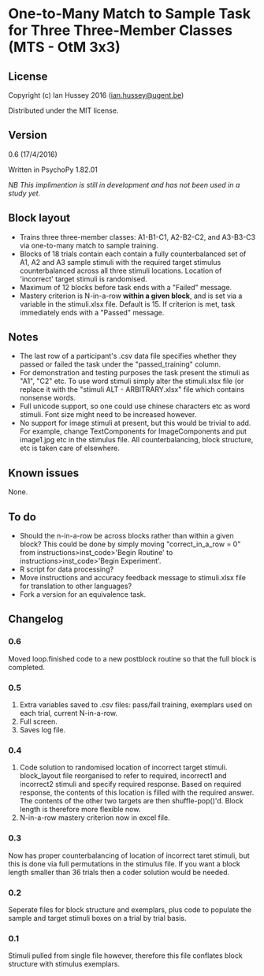 # One-to-Many Match to Sample Task for Three Three-Member Classes (MTS - OtM 3x3)

## License
Copyright (c) Ian Hussey 2016 (ian.hussey@ugent.be)

Distributed under the MIT license.

## Version
0.6 (17/4/2016)

Written in PsychoPy 1.82.01

*NB This implimention is still in development and has not been used in a study yet.* 

## Block layout
- Trains three three-member classes: A1-B1-C1, A2-B2-C2, and A3-B3-C3 via one-to-many match to sample training.
- Blocks of 18 trials contain each contain a fully counterbalanced set of A1, A2 and A3 sample stimuli with the required target stimulus counterbalanced across all three stimuli locations. Location of 'incorrect' target stimuli is randomised. 
- Maximum of 12 blocks before task ends with a "Failed" message.
- Mastery criterion is N-in-a-row **within a given block**, and is set via a variable in the stimuli.xlsx file. Default is 15. If criterion is met, task immediately ends with a "Passed" message. 

## Notes
- The last row of a participant's .csv data file specifies whether they passed or failed the task under the "passed_training" column.
- For demonstration and testing purposes the task present the stimuli as "A1", "C2" etc. To use word stimuli simply alter the stimuli.xlsx file (or replace it with the "stimuli ALT - ARBITRARY.xlsx" file which contains nonsense words.
- Full unicode support, so one could use chinese characters etc as word stimuli. Font size might need to be increased however. 
- No support for image stimuli at present, but this would be trivial to add. For example, change TextComponents for ImageComponents and put image1.jpg etc in the stimulus file. All counterbalancing, block structure, etc is taken care of elsewhere.

## Known issues
None.

## To do
- Should the n-in-a-row be across blocks rather than within a given block? This could be done by simply moving "correct_in_a_row = 0" from instructions>inst_code>'Begin Routine' to instructions>inst_code>'Begin Experiment'.
- R script for data processing?
- Move instructions and accuracy feedback message to stimuli.xlsx file for translation to other languages?
- Fork a version for an equivalence task.

## Changelog
### 0.6
Moved loop.finished code to a new postblock routine so that the full block is completed. 

### 0.5
1. Extra variables saved to .csv files: pass/fail training, exemplars used on each trial, current N-in-a-row.
2. Full screen.
3. Saves log file.

### 0.4
1. Code solution to randomised location of incorrect target stimuli. block_layout file reorganised to refer to required, incorrect1 and incorrect2 stimuli and specify required response. Based on required response, the contents of this location is filled with the required answer. The contents of the other two targets are then shuffle-pop()'d. Block length is therefore more flexible now. 
2. N-in-a-row mastery criterion now in excel file.

### 0.3
Now has proper counterbalancing of location of incorrect taret stimuli, but this is done via full permutations in the stimulus file. If you want a block length smaller than 36 trials then a coder solution would be needed.

### 0.2
Seperate files for block structure and exemplars, plus code to populate the sample and target stimuli boxes on a trial by trial basis.

### 0.1
Stimuli pulled from single file however, therefore this file conflates block structure with stimulus exemplars.
